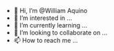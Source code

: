 - 👋 Hi, I’m @William Aquino
- 👀 I’m interested in ...
- 🌱 I’m currently learning ...
- 💞️ I’m looking to collaborate on ...
- 📫 How to reach me ...

<!---
Angeldelapaz/Angeldelapaz is a ✨ special ✨ repository because its `README.md` (this file) appears on your GitHub profile.
You can click the Preview link to take a look at your changes.
--->

